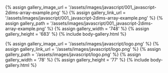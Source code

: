 
{% assign gallery_image_url = '/assets/images/javascript/001_javascript-2dims-array-example.png' %}
{% assign gallery_link_url = '/assets/images/javascript/001_javascript-2dims-array-example.png' %}
{% assign gallery_path = '/assets/images/javascript/001_javascript-2dims-array-example.png' %}
{% assign gallery_width = '748'  %}
{% assign gallery_height = '683'  %}
{% include body-gallery.html %}

{% assign gallery_image_url = '/assets/images/javascript/logo.png' %}
{% assign gallery_link_url = '/assets/images/javascript/logo.png' %}
{% assign gallery_path = '/assets/images/javascript/logo.png' %}
{% assign gallery_width = '78'  %}
{% assign gallery_height = '77'  %}
{% include body-gallery.html %}
